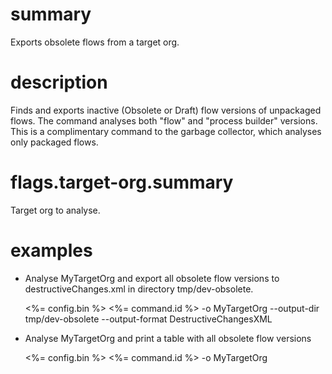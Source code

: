 # summary

Exports obsolete flows from a target org.

# description

Finds and exports inactive (Obsolete or Draft) flow versions of unpackaged flows. The command analyses both "flow" and "process builder" versions. This is a complimentary command to the garbage collector, which analyses only packaged flows.

# flags.target-org.summary

Target org to analyse.

# examples

- Analyse MyTargetOrg and export all obsolete flow versions to destructiveChanges.xml in directory tmp/dev-obsolete.

  <%= config.bin %> <%= command.id %> -o MyTargetOrg --output-dir tmp/dev-obsolete --output-format DestructiveChangesXML

- Analyse MyTargetOrg and print a table with all obsolete flow versions

  <%= config.bin %> <%= command.id %> -o MyTargetOrg
